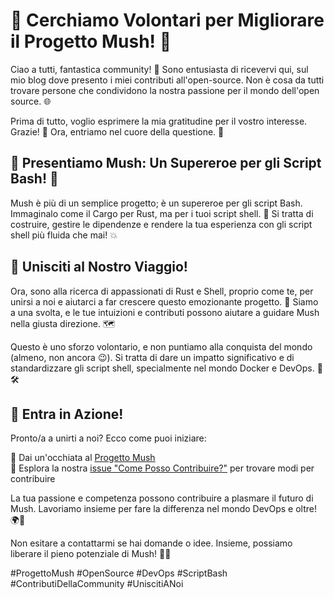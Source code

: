 # 🚀 Cerchiamo Volontari per Migliorare il Progetto Mush! 🌟

Ciao a tutti, fantastica community! 👋 Sono entusiasta di ricevervi qui, sul mio blog dove presento i miei contributi all'open-source. Non è cosa da tutti trovare persone che condividono la nostra passione per il mondo dell'open source. 🌐

Prima di tutto, voglio esprimere la mia gratitudine per il vostro interesse. Grazie! 🙏 Ora, entriamo nel cuore della questione. 🚀

## 🌈 Presentiamo Mush: Un Supereroe per gli Script Bash! 💪

Mush è più di un semplice progetto; è un supereroe per gli script Bash. Immaginalo come il Cargo per Rust, ma per i tuoi script shell. 🦀 Si tratta di costruire, gestire le dipendenze e rendere la tua esperienza con gli script shell più fluida che mai! 💥

## 🤝 Unisciti al Nostro Viaggio!

Ora, sono alla ricerca di appassionati di Rust e Shell, proprio come te, per unirsi a noi e aiutarci a far crescere questo emozionante progetto. 🌱 Siamo a una svolta, e le tue intuizioni e contributi possono aiutare a guidare Mush nella giusta direzione. 🗺️

Questo è uno sforzo volontario, e non puntiamo alla conquista del mondo (almeno, non ancora 😉). Si tratta di dare un impatto significativo e di standardizzare gli script shell, specialmente nel mondo Docker e DevOps. 🐳🛠️

## 📌 Entra in Azione!

Pronto/a a unirti a noi? Ecco come puoi iniziare:

🌟 Dai un'occhiata al [Progetto Mush](link-del-progetto)  
🐛 Esplora la nostra [issue "Come Posso Contribuire?"](link-all'issue) per trovare modi per contribuire

La tua passione e competenza possono contribuire a plasmare il futuro di Mush. Lavoriamo insieme per fare la differenza nel mondo DevOps e oltre! 🌍💫

Non esitare a contattarmi se hai domande o idee. Insieme, possiamo liberare il pieno potenziale di Mush! 🚀🍄

#ProgettoMush #OpenSource #DevOps #ScriptBash #ContributiDellaCommunity #UniscitiANoi
